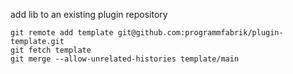 
add lib to an existing plugin repository
```
git remote add template git@github.com:programmfabrik/plugin-template.git
git fetch template
git merge --allow-unrelated-histories template/main
```
